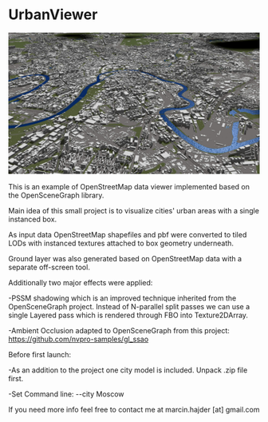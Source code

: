 # UrbanViewer

![Result footage](https://github.com/shajder/UrbanViewer/blob/main/ci.jpg)

This is an example of OpenStreetMap data viewer implemented based on the OpenSceneGraph library.

Main idea of this small project is to visualize cities' urban areas with a single instanced box.

As input data OpenStreetMap shapefiles and pbf were converted to tiled LODs with instanced textures attached to box geometry underneath.

Ground layer was also generated based on OpenStreetMap data with a separate off-screen tool.

Additionally two major effects were applied:

-PSSM shadowing which is an improved technique inherited from the OpenSceneGraph project. Instead of N-parallel split passes we can use a single Layered pass which is rendered through FBO into Texture2DArray.

-Ambient Occlusion adapted to OpenSceneGraph from this project: https://github.com/nvpro-samples/gl_ssao


Before first launch:

-As an addition to the project one city model is included. Unpack .zip file first.

-Set Command line:
  --city Moscow

  If you need more info feel free to contact me at marcin.hajder [at] gmail.com
